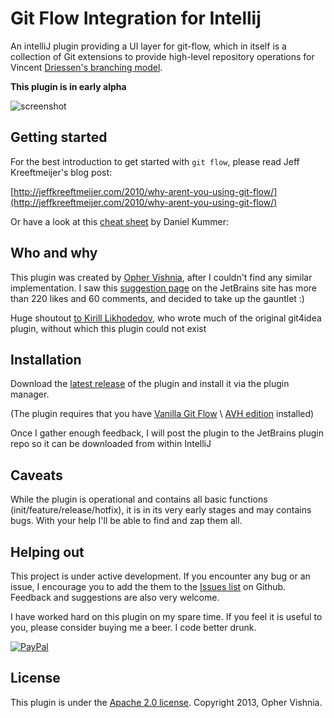 # Git Flow Integration for Intellij


An intelliJ plugin providing a UI layer for git-flow, which in itself is a collection of Git extensions to provide high-level repository operations for Vincent [Driessen's branching model](http://nvie.com/git-model).

**This plugin is in early alpha**

![screenshot](http://opherv.github.io/gitflow4idea/images/gitflow.jpg)

## Getting started

For the best introduction to get started with `git flow`, please read Jeff Kreeftmeijer's blog post:

[http://jeffkreeftmeijer.com/2010/why-arent-you-using-git-flow/](http://jeffkreeftmeijer.com/2010/why-arent-you-using-git-flow/)

Or have a look at this [cheat sheet](http://danielkummer.github.io/git-flow-cheatsheet/) by Daniel Kummer:

## Who and why

This plugin was created by [Opher Vishnia](http://www.opherv.com), after I couldn't find any similar implementation.
I saw this [suggestion page](http://youtrack.jetbrains.com/issue/IDEA-65491) on the JetBrains site has more than 220 likes and 60 comments, and decided to take up the gauntlet :)

Huge shoutout [to Kirill Likhodedov](https://github.com/klikh), who wrote much of the original git4idea plugin, without which this plugin could not exist

## Installation

Download the [latest release](https://github.com/OpherV/gitflow4idea/releases) of the plugin and install it via the plugin manager.

(The plugin requires that you have [Vanilla Git Flow](https://github.com/nvie/gitflow) \ [AVH edition](https://github.com/petervanderdoes/gitflow) installed)

Once I gather enough feedback, I will post the plugin to the JetBrains plugin repo so it can be downloaded from within IntelliJ

## Caveats

While the plugin is operational and contains all basic functions (init/feature/release/hotfix), it is in its very early stages and may contains bugs. With your help I'll be able to find and zap them all.

## Helping out

This project is under active development.
If you encounter any bug or an issue, I encourage you to add the them to the [Issues list](https://github.com/OpherV/gitflow4idea/issues) on Github.
Feedback and suggestions are also very welcome.

I have worked hard on this plugin on my spare time. If you feel it is useful to you, please consider buying me a beer. I code better drunk.

[![PayPal][2]][1]

[1]: https://www.paypal.com/cgi-bin/webscr?cmd=_donations&business=DH67M9XFKAJHA&lc=IL&item_name=gitflow4idea%20development&currency_code=USD&bn=PP%2dDonationsBF%3abtn_donateCC_LG%2egif%3aNonHostedGuest
[2]: https://www.paypalobjects.com/en_US/i/btn/btn_donate_SM.gif

## License

This plugin is under the [Apache 2.0 license](http://www.apache.org/licenses/LICENSE-2.0.html).
Copyright 2013, Opher Vishnia.
